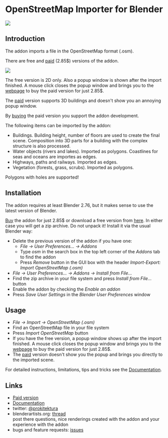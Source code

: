 # OpenStreetMap Importer for Blender

[![](https://raw.githubusercontent.com/wiki/vvoovv/blender-osm/images/import_osm.png)](https://gumroad.com/l/blender-osm)

## Introduction

The addon imports a file in the OpenStreetMap format (.osm).

There are free and [paid](https://gumroad.com/l/blender-osm) (2.85$) versions of the addon.

[![](https://raw.githubusercontent.com/wiki/vvoovv/blender-osm/images/paid_vs_free.png)](https://gumroad.com/l/blender-osm)

The free version is 2D only. Also a popup window is shown after the import finished. A mouse click closes the popup window and brings you to the [webpage](https://gumroad.com/l/blender-osm) to buy the paid version for just 2.85$.

The [paid](https://gumroad.com/l/blender-osm) version supports 3D buildings and doesn't show you an annoying popup window.

By [buying](https://gumroad.com/l/blender-osm) the paid version you support the addon development.

The following items can be imported by the addon:
* Buildings. Building height, number of floors are used to create the final scene. Composition into 3D parts for a building with the complex structure is also processed.
* Water objects (rivers and lakes). Imported as polygons. Coastlines for seas and oceans are importes as edges.
* Highways, paths and railways. Imported as edges.
* Vegetation (forests, grass, scrubs). Imported as polygons.

Polygons with holes are supported!

## Installation
The addon requires at least Blender 2.76, but it makes sense to use the latest version of Blender.

[Buy](https://gumroad.com/l/blender-osm) the addon for just 2.85$ or download a free version from [here](https://github.com/vvoovv/blender-osm/archive/master.zip). In either case you will get a zip archive. Do not unpack it! Install it via the usual Blender way:
* Delete the previous version of the addon if you have one:
    * _File → User Preferences... → Addons_
    * Type _osm_ in the search box in the top left corner of the _Addons_ tab to find the addon
    * Press _Remove_ button in the GUI box with the header _Import-Export: Import OpenStreetMap (.osm)_
* _File → User Preferences... → Addons → Install from File..._
* Find the zip archive in your file system and press _Install from File..._ button
* Enable the addon by checking the _Enable an addon_
* Press _Save User Settings_ in the _Blender User Preferences_ window

## Usage
* _File → Import → OpenStreetMap (.osm)_
* Find an OpenStreetMap file in your file system
* Press _Import OpenStreetMap_ button
* If you have the free version, a popup window shows up after the import finished. A mouse click closes the popup window and brings you to the [webpage](https://gumroad.com/l/blender-osm) to buy the paid version for just 2.85$.
* The [paid](https://gumroad.com/l/blender-osm) version doesn't show you the popup and brings you directly to the imported scene.

For detailed instructions, limitations, tips and tricks see the [Documentation](https://github.com/vvoovv/blender-osm/wiki/Documentation).


## Links
* [Paid version](https://gumroad.com/l/blender-osm)
* [Documentation](https://github.com/vvoovv/blender-osm/wiki/Documentation)
* twitter: [@prokitektura](https://twitter.com/prokitektura)
* blenderartists.org: [thread](http://blenderartists.org/forum/showthread.php?334508-Addon-Import-OpenStreetMap-(-osm))
<br>post there questions, nice renderings created with the addon and your experience with the addon
* bugs and feature requests: [issues](https://github.com/vvoovv/blender-osm/issues)
